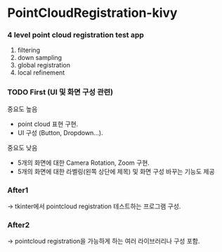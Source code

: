 # PointCloudRegistration-kivy

### 4 level point cloud registration test app
1. filtering
2. down sampling
3. global registration
4. local refinement

### TODO First (UI 및 화면 구성 관련)

중요도 높음
- point cloud 표현 구현.
- UI 구성 (Button, Dropdown...).

   
중요도 낮음
- 5개의 화면에 대한 Camera Rotation, Zoom 구현.
- 5개의 화면에 대한 라벨링(왼쪽 상단에 제목) 및 화면 구성 바꾸는 기능도 제공

### After1
-> tkinter에서 pointcloud registration 테스트하는 프로그램 구성.

### After2
-> pointcloud registration을 가능하게 하는 여러 라이브러리나 구성 포함.
